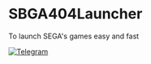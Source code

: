 # SBGA404Launcher
To launch SEGA's games easy and fast


[![Telegram](https://img.shields.io/badge/chat-Telegram-blue.svg)](https://telegram.me/SBGA404Launcher)

